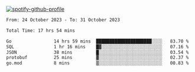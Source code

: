 [![spotify-github-profile](https://spotify-github-profile.vercel.app/api/view?uid=313pysyt3uxkjdidtiuvzf7nrnnu&cover_image=true&theme=natemoo-re&show_offline=false&background_color=121212&interchange=false&bar_color=53b14f&bar_color_cover=false)](https://spotify-github-profile.vercel.app/api/view?uid=313pysyt3uxkjdidtiuvzf7nrnnu&redirect=true)

<!--START_SECTION:waka-->

```txt
From: 24 October 2023 - To: 31 October 2023

Total Time: 17 hrs 54 mins

Go                14 hrs 59 mins  █████████████████████░░░░   83.70 %
SQL               1 hr 16 mins    █▓░░░░░░░░░░░░░░░░░░░░░░░   07.16 %
JSON              38 mins         █░░░░░░░░░░░░░░░░░░░░░░░░   03.54 %
protobuf          25 mins         ▓░░░░░░░░░░░░░░░░░░░░░░░░   02.37 %
go.mod            8 mins          ▒░░░░░░░░░░░░░░░░░░░░░░░░   00.83 %
```

<!--END_SECTION:waka-->